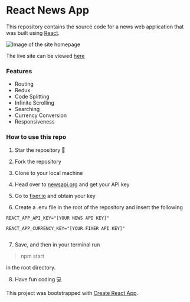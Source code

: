 # React News App

This repository contains the source code for a news web application that was built using  [React](https://reactjs.org).


![Image of the site homepage](https://res.cloudinary.com/dm6nbay0f/image/upload/v1577343304/Screenshot_104.png)





The live site can be viewed [here](http://my-news-app.surge.sh)

### Features
* Routing
* Redux
* Code Splitting 
* Infinite Scrolling
* Searching
* Currency Conversion
* Responsiveness

### How to use this repo

1. Star the repository 🌟

2. Fork the repository

3. Clone to your local machine

4. Head over to [newsapi.org](https://newsapi.org/) and get your API key

5. Go to [fixer.io](https://fixer.io/product) and obtain your key

6. Create a .env file in the root of the repository and insert the following

````
REACT_APP_API_KEY="[YOUR NEWS API KEY]"

REACT_APP_CURRENCY_KEY="[YOUR FIXER API KEY]"


````


7. Save, and then in your terminal run 

> npm start

in the root directory.


8. Have fun coding 💻



This project was bootstrapped with [Create React App](https://github.com/facebook/create-react-app).


